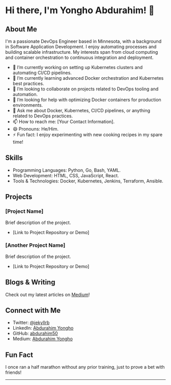 # Hi there, I'm Yongho Abdurahim! 👋

## About Me

I'm a passionate DevOps Engineer based in Minnesota, with a background in Software Application Development. I enjoy automating processes and building scalable infrastructure. My interests span from cloud computing and container orchestration to continuous integration and deployment.

- 🔭 I’m currently working on setting up Kubernetes clusters and automating CI/CD pipelines.
- 🌱 I’m currently learning advanced Docker orchestration and Kubernetes best practices.
- 👯 I’m looking to collaborate on projects related to DevOps tooling and automation.
- 🤔 I’m looking for help with optimizing Docker containers for production environments.
- 💬 Ask me about Docker, Kubernetes, CI/CD pipelines, or anything related to DevOps practices.
- 📫 How to reach me: [Your Contact Information].
- 😄 Pronouns: He/Him.
- ⚡ Fun fact: I enjoy experimenting with new cooking recipes in my spare time!

## Skills

- Programming Languages: Python, Go, Bash, YAML.
- Web Development: HTML, CSS, JavaScript, React.
- Tools & Technologies: Docker, Kubernetes, Jenkins, Terraform, Ansible.

## Projects

### [Project Name]

Brief description of the project.

- [Link to Project Repository or Demo]

### [Another Project Name]

Brief description of the project.

- [Link to Project Repository or Demo]

## Blogs & Writing

Check out my latest articles on [Medium](https://yonghoabdurahim.medium.com/)!

## Connect with Me

- Twitter: [@jekyllrb](https://twitter.com/jekyllrb)
- LinkedIn: [Abdurahim Yongho](https://www.linkedin.com/in/yourprofile/)
- GitHub: [abdurahim50](https://github.com/abdurahim50)
- Medium: [Abdurahim Yongho](https://yonghoabdurahim.medium.com/)

## Fun Fact

I once ran a half marathon without any prior training, just to prove a bet with friends!

---












<!--
**abdurahim50/abdurahim50** is a ✨ _special_ ✨ repository because its `README.md` (this file) appears on your GitHub profile.

Here are some ideas to get you started:

- 🔭 I’m currently working on ...
- 🌱 I’m currently learning ...
- 👯 I’m looking to collaborate on ...
- 🤔 I’m looking for help with ...
- 💬 Ask me about ...
- 📫 How to reach me: ...
- 😄 Pronouns: ...
- ⚡ Fun fact: ...
-->


